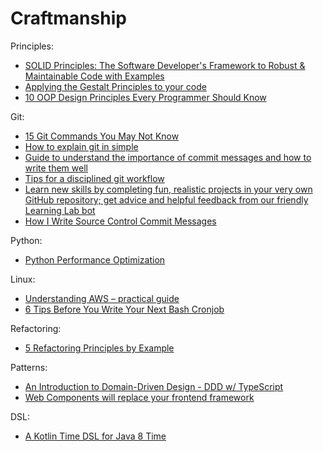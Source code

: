 # Craftmanship

Principles:
- [SOLID Principles: The Software Developer's Framework to Robust & Maintainable Code with Examples](https://khalilstemmler.com/articles/solid-principles/solid-typescript/)
- [Applying the Gestalt Principles to your code](https://yetanotherchris.dev/clean-code/gestalt-principles/)
- [10 OOP Design Principles Every Programmer Should Know](https://hackernoon.com/10-oop-design-principles-every-programmer-should-know-f187436caf65)

Git:
- [15 Git Commands You May Not Know](https://zaiste.net/15-git-commands-you-may-not-know/)
- [How to explain git in simple](https://smusamashah.github.io/blog/2017/10/14/explain-git-in-simple-words)
- [Guide to understand the importance of commit messages and how to write them well](https://github.com/RomuloOliveira/commit-messages-guide)
- [Tips for a disciplined git workflow](https://drewdevault.com/2019/02/25/Using-git-with-discipline.html)
- [Learn new skills by completing fun, realistic projects in your very own GitHub repository; get advice and helpful feedback from our friendly Learning Lab bot](https://lab.github.com)
- [How I Write Source Control Commit Messages](https://dev.to/rachelsoderberg/writing-good-source-control-commit-messages-2j2m)

Python:
- [Python Performance Optimization](https://stackabuse.com/python-performance-optimization/)

Linux:
- [Understanding AWS – practical guide](https://devarea.com/understanding-awk-practical-guide/)
- [6 Tips Before You Write Your Next Bash Cronjob](https://yasoob.me/posts/6-tips-before-you-write-your-next-bash-cronjob/)

Refactoring:
- [5 Refactoring Principles by Example](https://blog.tlinkowski.pl/2019/5-refactoring-principles-by-example/)

Patterns:
- [An Introduction to Domain-Driven Design - DDD w/ TypeScript](https://khalilstemmler.com/articles/domain-driven-design-intro/)
- [Web Components will replace your frontend framework](https://www.dannymoerkerke.com/blog/web-components-will-replace-your-frontend-framework)

DSL:
- [A Kotlin Time DSL for Java 8 Time](https://www.jworks.io/kotlin-time-dsl-for-java-8-time/)
